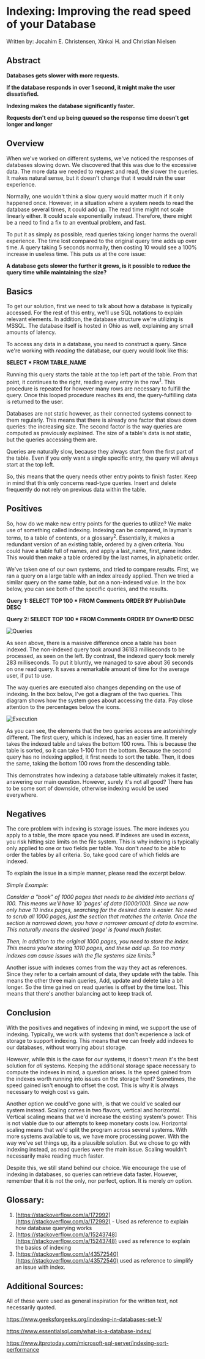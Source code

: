# Indexing: Improving the read speed of your Database
Written by: Jocahim E. Christensen, Xinkai H. and Christian Nielsen
## Abstract
**Databases gets slower with more requests.**

**If the database responds in over 1 second, it might make the user dissatisfied.**

**Indexing makes the database significantly faster.**

**Requests don&#39;t end up being queued so the response time doesn&#39;t get longer and longer**

## Overview
When we&#39;ve worked on different systems, we&#39;ve noticed the responses of databases slowing down. We discovered that this was due to the excessive data. The more data we needed to request and read, the slower the queries. It makes natural sense, but it doesn&#39;t change that it would ruin the user experience.

Normally, one wouldn&#39;t think a slow query would matter much if it only happened once. However, in a situation where a system needs to read the database several times, it could add up. The read time might not scale linearly either. It could scale exponentially instead. Therefore, there might be a need to find a fix to an eventual problem, and fast.

To put it as simply as possible, read queries taking longer harms the overall experience. The time lost compared to the original query time adds up over time. A query taking 5 seconds normally, then costing 10 would see a 100% increase in useless time. This puts us at the core issue:

**A database gets slower the further it grows, is it possible to reduce the query time while maintaining the size?**

## Basics
To get our solution, first we need to talk about how a database is typically accessed. For the rest of this entry, we&#39;ll use SQL notations to explain relevant elements. In addition, the database structure we're utilizing is MSSQL. The database itself is hosted in Ohio as well, explaining any small amounts of latency.

To access any data in a database, you need to construct a query. Since we&#39;re working with _reading_ the database, our query would look like this:

**SELECT \* FROM TABLE\_NAME**

Running this query starts the table at the top left part of the table. From that point, it continues to the right, reading every entry in the row<sup>1</sup>. This procedure is repeated for however many rows are necessary to fulfill the query. Once this looped procedure reaches its end, the query-fulfilling data is returned to the user.

Databases are not static however, as their connected systems connect to them regularly. This means that there is already one factor that slows down queries: the increasing size. The second factor is the way queries are computed as previously explained. The size of a table&#39;s data is not static, but the queries accessing them are.

Queries are naturally slow, because they always start from the first part of the table. Even if you only want a single specific entry, the query will always start at the top left.

So, this means that the query needs other entry points to finish faster. Keep in mind that this only concerns read-type queries. Insert and delete frequently do not rely on previous data within the table.

## Positives
So, how do we make new entry points for the queries to utilize? We make use of something called indexing. Indexing can be compared, in layman&#39;s terms, to a table of contents, or a glossary<sup>2</sup>. Essentially, it makes a redundant version of an existing table, ordered by a given criteria. You could have a table full of names, and apply a last\_name, first\_name index. This would then make a table ordered by the last names, in alphabetic order.

We&#39;ve taken one of our own systems, and tried to compare results. First, we ran a query on a large table with an index already applied. Then we tried a similar query on the same table, but on a non-indexed value. In the box below, you can see both of the specific queries, and the results.

**Query 1: SELECT TOP 100 \* FROM Comments ORDER BY PublishDate DESC** 

**Query 2: SELECT TOP 100 \* FROM Comments ORDER BY OwnerID DESC**

![Queries](https://github.com/JoachimEChristensen/UFOReport/blob/master/IMAGES/Queries.png)

As seen above, there is a massive difference once a table has been indexed. The non-indexed query took around 36183 milliseconds to be processed, as seen on the left. By contrast, the indexed query took merely 283 milliseconds. To put it bluntly, we managed to save about 36 seconds on one read query. It saves a remarkable amount of time for the average user, if put to use.

The way queries are executed also changes depending on the use of indexing. In the box below, I&#39;ve got a diagram of the two queries. This diagram shows how the system goes about accessing the data. Pay close attention to the percentages below the icons.

![Execution](https://github.com/JoachimEChristensen/UFOReport/blob/master/IMAGES/Execution.png)

As you can see, the elements that the two queries access are astonishingly different. The first query, which is indexed, has an easier time. It merely takes the indexed table and takes the bottom 100 rows. This is because the table is sorted, so it can take 1-100 from the bottom. Because the second query has no indexing applied, it first needs to sort the table. Then, it does the same, taking the bottom 100 rows from the descending table.

This demonstrates how indexing a database table ultimately makes it faster, answering our main question. However, surely it&#39;s not all good? There has to be some sort of downside, otherwise indexing would be used everywhere.

## Negatives
The core problem with indexing is storage issues. The more indexes you apply to a table, the more space you need. If indexes are used in excess, you risk hitting size limits on the file system. This is why indexing is typically only applied to one or two fields per table. You don&#39;t _need_ to be able to order the tables by all criteria. So, take good care of which fields are indexed.

To explain the issue in a simple manner, please read the excerpt below.

 _Simple Example:_
 
 _Consider a &quot;book&quot; of 1000 pages that needs to be divided into sections of 100. This means we&#39;ll have 10 &#39;pages&#39; of data (1000/100). Since we now only have 10 index pages, searching for the desired data is easier. No need to scrub all 1000 pages, just the section that matches the criteria. Once the section is narrowed down, you have a narrower amount of data to examine. This naturally means the desired &#39;page&#39; is found much faster._
 
_Then, in addition to the original 1000 pages, you need to store the index. This means you&#39;re storing 1010 pages, and these add up. So too many indexes can cause issues with the file systems size limits._<sup>3</sup>

Another issue with indexes comes from the way they act as references. Since they refer to a certain amount of data, they update _with_ the table. This means the other three main queries, Add, update and delete take a bit longer. So the time gained on read queries is offset by the time lost. This means that there&#39;s another balancing act to keep track of.

## Conclusion
With the positives and negatives of indexing in mind, we support the use of indexing. Typically, we work with systems that don&#39;t experience a lack of storage to support indexing. This means that we can freely add indexes to our databases, without worrying about storage.

However, while this is the case for _our_ systems, it doesn&#39;t mean it&#39;s the best solution for _all_ systems. Keeping the additional storage space necessary to compute the indexes in mind, a question arises. Is the speed gained from the indexes worth running into issues on the storage front? Sometimes, the speed gained isn&#39;t enough to offset the cost. This is why it is always necessary to weigh cost vs gain.

Another option we could've gone with, is that we could've scaled our system instead. Scaling comes in two flavors, vertical and horizontal. Vertical scaling means that we'd increase the existing system's power. This is not viable due to our attempts to keep monetary costs low. Horizontal scaling means that we'd split the program across several systems. With more systems available to us, we have more processing power. With the way we've set things up, its a plausible solution. But we chose to go with indexing instead, as read queries were the main issue. Scaling wouldn't necessarily make reading much faster.

Despite this, we still stand behind our choice. We encourage the use of indexing in databases, so queries can retrieve data faster. However, remember that it is not the only, nor perfect, option. It is merely _an_ option.

## Glossary:

1. [https://stackoverflow.com/a/172992](https://stackoverflow.com/a/172992) - Used as reference to explain how database querying works
2. [https://stackoverflow.com/a/15243748](https://stackoverflow.com/a/15243748) used as reference to explain the basics of indexing
3. [https://stackoverflow.com/a/43572540](https://stackoverflow.com/a/43572540) used as reference to simplify an issue with index.

## Additional Sources:

All of these were used as general inspiration for the written text, not necessarily quoted.

https://www.geeksforgeeks.org/indexing-in-databases-set-1/

https://www.essentialsql.com/what-is-a-database-index/

https://www.itprotoday.com/microsoft-sql-server/indexing-sort-performance
